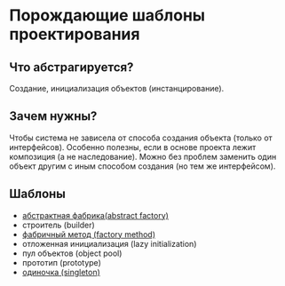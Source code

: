 # Порождающие шаблоны проектирования

## Что абстрагируется?

Создание, инициализация объектов (инстанцирование). 

## Зачем нужны?

Чтобы система не зависела от способа создания объекта (только от интерфейсов). 
Особенно полезны, если в основе проекта лежит композиция (а не наследование).
Можно без проблем заменить один объект другим с иным способом создания (но тем же интерфейсом).

## Шаблоны

* [абстрактная фабрика(abstract factory)](https://github.com/Mohnatus/design-patterns-js/tree/master/creational/abstractFactory)
* строитель (builder)
* [фабричный метод (factory method)](https://github.com/Mohnatus/design-patterns-js/tree/master/creational/factoryMethod)
* отложенная инициализация (lazy initialization)
* пул объектов (object pool)
* прототип (prototype)
* [одиночка (singleton)](https://github.com/Mohnatus/design-patterns-js/tree/master/creational/singleton)